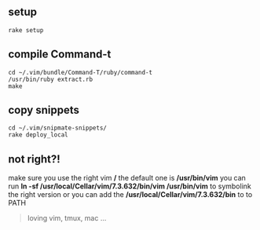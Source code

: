 ## setup
```
rake setup
```

## compile Command-t
```
cd ~/.vim/bundle/Command-T/ruby/command-t
/usr/bin/ruby extract.rb
make
```

## copy snippets
```
cd ~/.vim/snipmate-snippets/
rake deploy_local
```

## not right?!
make sure you use the right vim **/** the default one is **/usr/bin/vim**
you can run **ln -sf /usr/local/Cellar/vim/7.3.632/bin/vim /usr/bin/vim** to symbolink the right version
or you can add the **/usr/local/Cellar/vim/7.3.632/bin** to to PATH


> loving vim, tmux, mac ...
